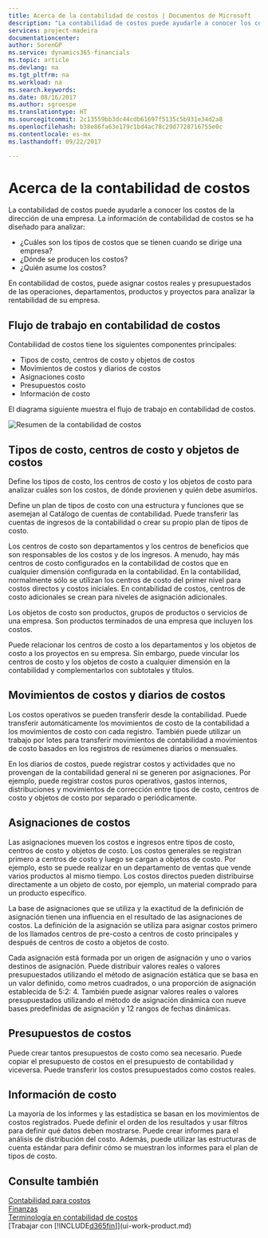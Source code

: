 ```yaml
---
title: Acerca de la contabilidad de costos | Documentos de Microsoft
description: "La contabilidad de costos puede ayudarle a conocer los costos de la dirección de una empresa."
services: project-madeira
documentationcenter: 
author: SorenGP
ms.service: dynamics365-financials
ms.topic: article
ms.devlang: na
ms.tgt_pltfrm: na
ms.workload: na
ms.search.keywords: 
ms.date: 08/16/2017
ms.author: sgroespe
ms.translationtype: HT
ms.sourcegitcommit: 2c13559bb3dc44cdb61697f5135c5b931e34d2a8
ms.openlocfilehash: b38e86fa63e179c1bd4ac78c29d7728716755e0c
ms.contentlocale: es-mx
ms.lasthandoff: 09/22/2017

---
```

# <a name="about-cost-accounting"></a>Acerca de la contabilidad de costos
La contabilidad de costos puede ayudarle a conocer los costos de la dirección de una empresa. La información de contabilidad de costos se ha diseñado para analizar:  

-   ¿Cuáles son los tipos de costos que se tienen cuando se dirige una empresa?  
-   ¿Dónde se producen los costos?  
-   ¿Quién asume los costos?  

En contabilidad de costos, puede asignar costos reales y presupuestados de las operaciones, departamentos, productos y proyectos para analizar la rentabilidad de su empresa.  

## <a name="workflow-in-cost-accounting"></a>Flujo de trabajo en contabilidad de costos  
Contabilidad de costos tiene los siguientes componentes principales:  

-   Tipos de costo, centros de costo y objetos de costos  
-   Movimientos de costos y diarios de costos  
-   Asignaciones costo  
-   Presupuestos costo
-   Información de costo  

El diagrama siguiente muestra el flujo de trabajo en contabilidad de costos.  

![Resumen de la contabilidad de costos](media/costaccountingoverview.png "ResumenContabilidadCostos")  

## <a name="cost-types-cost-centers-and-cost-objects"></a>Tipos de costo, centros de costo y objetos de costos  
Define los tipos de costo, los centros de costo y los objetos de costo para analizar cuáles son los costos, de dónde provienen y quién debe asumirlos.  

Define un plan de tipos de costo con una estructura y funciones que se asemejan al Catálogo de cuentas de contabilidad. Puede transferir las cuentas de ingresos de la contabilidad o crear su propio plan de tipos de costo.  

Los centros de costo son departamentos y los centros de beneficios que son responsables de los costos y de los ingresos. A menudo, hay más centros de costo configurados en la contabilidad de costos que en cualquier dimensión configurada en la contabilidad. En la contabilidad, normalmente sólo se utilizan los centros de costo del primer nivel para costos directos y costos iniciales. En contabilidad de costos, centros de costo adicionales se crean para niveles de asignación adicionales.  

Los objetos de costo son productos, grupos de productos o servicios de una empresa. Son productos terminados de una empresa que incluyen los costos.  

Puede relacionar los centros de costo a los departamentos y los objetos de costo a los proyectos en su empresa. Sin embargo, puede vincular los centros de costo y los objetos de costo a cualquier dimensión en la contabilidad y complementarlos con subtotales y títulos.  

## <a name="cost-entries-and-cost-journals"></a>Movimientos de costos y diarios de costos  
Los costos operativos se pueden transferir desde la contabilidad. Puede transferir automáticamente los movimientos de costo de la contabilidad a los movimientos de costo con cada registro. También puede utilizar un trabajo por lotes para transferir movimientos de contabilidad a movimientos de costo basados en los registros de resúmenes diarios o mensuales.  

En los diarios de costos, puede registrar costos y actividades que no provengan de la contabilidad general ni se generen por asignaciones. Por ejemplo, puede registrar costos puros operativos, gastos internos, distribuciones y movimientos de corrección entre tipos de costo, centros de costo y objetos de costo por separado o periódicamente.  

## <a name="cost-allocations"></a>Asignaciones de costos  
Las asignaciones mueven los costos e ingresos entre tipos de costo, centros de costo y objetos de costo. Los costos generales se registran primero a centros de costo y luego se cargan a objetos de costo. Por ejemplo, esto se puede realizar en un departamento de ventas que vende varios productos al mismo tiempo. Los costos directos pueden distribuirse directamente a un objeto de costo, por ejemplo, un material comprado para un producto específico.  

La base de asignaciones que se utiliza y la exactitud de la definición de asignación tienen una influencia en el resultado de las asignaciones de costos. La definición de la asignación se utiliza para asignar costos primero de los llamados centros de pre-costo a centros de costo principales y después de centros de costo a objetos de costo.  

Cada asignación está formada por un origen de asignación y uno o varios destinos de asignación. Puede distribuir valores reales o valores presupuestados utilizando el método de asignación estática que se basa en un valor definido, como metros cuadrados, o una proporción de asignación establecida de 5:2: 4. También puede asignar valores reales o valores presupuestados utilizando el método de asignación dinámica con nueve bases predefinidas de asignación y 12 rangos de fechas dinámicas.  

## <a name="cost-budgets"></a>Presupuestos de costos  
Puede crear tantos presupuestos de costo como sea necesario. Puede copiar el presupuesto de costos en el presupuesto de contabilidad y viceversa. Puede transferir los costos presupuestados como costos reales.  

## <a name="cost-reporting"></a>Información de costo  
La mayoría de los informes y las estadística se basan en los movimientos de costos registrados. Puede definir el orden de los resultados y usar filtros para definir qué datos deben mostrarse. Puede crear informes para el análisis de distribución del costo. Además, puede utilizar las estructuras de cuenta estándar para definir cómo se muestran los informes para el plan de tipos de costo.  

## <a name="see-also"></a>Consulte también  
 [Contabilidad para costos](finance-manage-cost-accounting.md)  
 [Finanzas](finance.md)   
 [Terminología en contabilidad de costos](finance-terminology-in-cost-accounting.md)  
 [Trabajar con [!INCLUDE[d365fin](includes/d365fin_md.md)]](ui-work-product.md)

